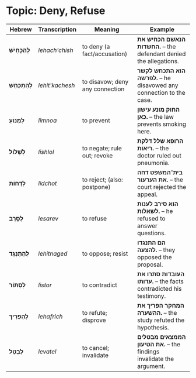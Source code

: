# Topic: Deny, Refuse

| **Hebrew**     | **Transcription**    | **Meaning**                     | **Example**                                                           |
| -------------- | -------------------- | ------------------------------- | --------------------------------------------------------------------- |
| **לְהַכְחִישׁ**     | *lehach'chish*        | to deny (a fact/accusation)     | **הנאשם הכחיש את החשדות.** – the defendant denied the allegations.    |
| **לְהִתְכַּחֵשׁ**     | *lehit'kachesh*       | to disavow; deny any connection | **הוא התכחש לקשר לפרשה.** – he disavowed any connection to the case.  |
| **לִמְנוֹעַ**      | *limnoa*             | to prevent                      | **החוק מונע עישון כאן.** – the law prevents smoking here.             |
| **לִשְׁלוֹל**      | *lishlol*            | to negate; rule out; revoke     | **הרופא שלל דלקת ריאות.** – the doctor ruled out pneumonia.           |
| **לִדְחוֹת**      | *lidchot*            | to reject; (also: postpone)     | **בית־המשפט דחה את הערעור.** – the court rejected the appeal.         |
| **לְסָרֵב**       | *lesarev*            | to refuse                       | **הוא סירב לענות לשאלות.** – he refused to answer questions.          |
| **לְהִתְנַגֵּד**     | *lehitnaged*         | to oppose; resist               | **הם התנגדו להצעה.** – they opposed the proposal.                     |
| **לִסְתּוֹר**      | *listor*             | to contradict                   | **העובדות סתרו את עדותו.** – the facts contradicted his testimony.    |
| **לְהַפְרִיךְ**     | *lehafrich*          | to refute; disprove             | **המחקר הפריך את ההשערה.** – the study refuted the hypothesis.        |
| **לְבַטֵּל**       | *levatel*            | to cancel; invalidate           | **הממצאים מבטלים את הטיעון.** – the findings invalidate the argument. |
